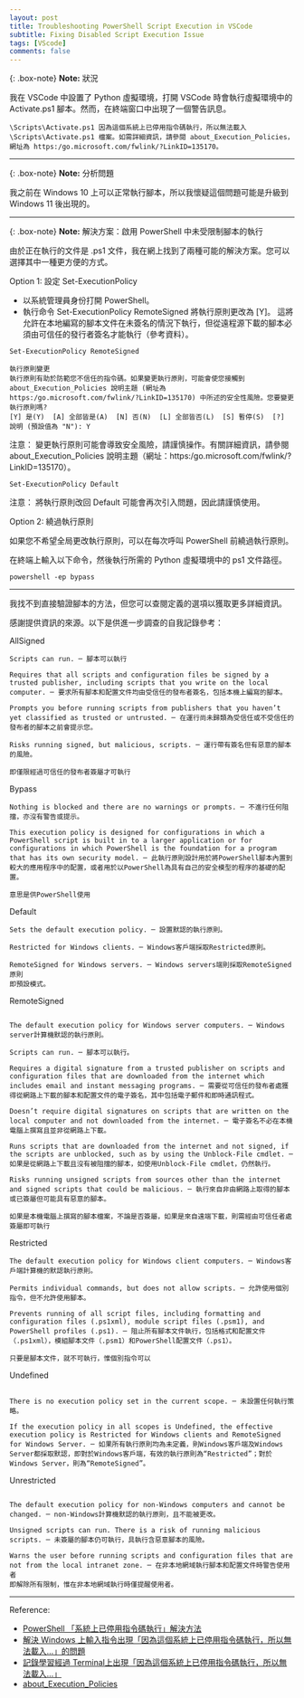 ```yaml
---
layout: post
title: Troubleshooting PowerShell Script Execution in VSCode
subtitle: Fixing Disabled Script Execution Issue
tags: [VScode]
comments: false
---
```


{: .box-note}
**Note:** 狀況

我在 VSCode 中設置了 Python 虛擬環境，打開 VSCode 時會執行虛擬環境中的 Activate.ps1 腳本。然而，在終端窗口中出現了一個警告訊息。

```text
\Scripts\Activate.ps1 因為這個系統上已停用指令碼執行，所以無法載入 \Scripts\Activate.ps1 檔案。如需詳細資訊，請參閱 about_Execution_Policies，網址為 https:/go.microsoft.com/fwlink/?LinkID=135170。

```

---

{: .box-note}
**Note:** 分析問題

我之前在 Windows 10 上可以正常執行腳本，所以我懷疑這個問題可能是升級到 Windows 11 後出現的。

---

{: .box-note}
**Note:** 解決方案：啟用 PowerShell 中未受限制腳本的執行

由於正在執行的文件是 .ps1 文件，我在網上找到了兩種可能的解決方案。您可以選擇其中一種更方便的方式。

Option 1: 設定 Set-ExecutionPolicy

* 以系統管理員身份打開 PowerShell。
* 執行命令 Set-ExecutionPolicy RemoteSigned 將執行原則更改為 [Y]。
    這將允許在本地編寫的腳本文件在未簽名的情況下執行，但從遠程源下載的腳本必須由可信任的發行者簽名才能執行（參考資料）。

```text
Set-ExecutionPolicy RemoteSigned

執行原則變更
執行原則有助於防範您不信任的指令碼。如果變更執行原則，可能會使您接觸到 about_Execution_Policies 說明主題 (網址為
https:/go.microsoft.com/fwlink/?LinkID=135170) 中所述的安全性風險。您要變更執行原則嗎?
[Y] 是(Y)  [A] 全部皆是(A)  [N] 否(N)  [L] 全部皆否(L)  [S] 暫停(S)  [?] 說明 (預設值為 "N"): Y
```

注意： 變更執行原則可能會導致安全風險，請謹慎操作。有關詳細資訊，請參閱 about_Execution_Policies 說明主題（網址：https:/go.microsoft.com/fwlink/?LinkID=135170）。

```text
Set-ExecutionPolicy Default
```

注意： 將執行原則改回 Default 可能會再次引入問題，因此請謹慎使用。

Option 2: 繞過執行原則

如果您不希望全局更改執行原則，可以在每次呼叫 PowerShell 前繞過執行原則。

在終端上輸入以下命令，然後執行所需的 Python 虛擬環境中的 ps1 文件路徑。

```text
powershell -ep bypass
```

---

我找不到直接驗證腳本的方法，但您可以查閱定義的選項以獲取更多詳細資訊。

感謝提供資訊的來源。以下是供進一步調查的自我記錄參考：

AllSigned

```text
Scripts can run. ─ 腳本可以執行

Requires that all scripts and configuration files be signed by a trusted publisher, including scripts that you write on the local computer. ─ 要求所有腳本和配置文件均由受信任的發布者簽名，包括本機上編寫的腳本。

Prompts you before running scripts from publishers that you haven’t yet classified as trusted or untrusted. ─ 在運行尚未歸類為受信任或不受信任的發布者的腳本之前會提示您。

Risks running signed, but malicious, scripts. ─ 運行帶有簽名但有惡意的腳本的風險。

即僅限經過可信任的發布者簽屬才可執行
```

Bypass

```text
Nothing is blocked and there are no warnings or prompts. ─ 不進行任何阻擋，亦沒有警告或提示。

This execution policy is designed for configurations in which a PowerShell script is built in to a larger application or for configurations in which PowerShell is the foundation for a program that has its own security model. ─ 此執行原則設計用於將PowerShell腳本內置到較大的應用程序中的配置，或者用於以PowerShell為具有自己的安全模型的程序的基礎的配置。

意思是供PowerShell使用

```

Default

```text
Sets the default execution policy. ─ 設置默認的執行原則。

Restricted for Windows clients. ─ Windows客戶端採取Restricted原則。

RemoteSigned for Windows servers. ─ Windows servers端則採取RemoteSigned原則
即預設模式。

```

RemoteSigned

```text

The default execution policy for Windows server computers. ─ Windows server計算機默認的執行原則。

Scripts can run. ─ 腳本可以執行。

Requires a digital signature from a trusted publisher on scripts and configuration files that are downloaded from the internet which includes email and instant messaging programs. ─ 需要從可信任的發布者處獲得從網路上下載的腳本和配置文件的電子簽名，其中包括電子郵件和即時通訊程式。

Doesn’t require digital signatures on scripts that are written on the local computer and not downloaded from the internet. ─ 電子簽名不必在本機電腦上撰寫且並非從網路上下載。

Runs scripts that are downloaded from the internet and not signed, if the scripts are unblocked, such as by using the Unblock-File cmdlet. ─ 如果是從網路上下載且沒有被阻擋的腳本，如使用Unblock-File cmdlet，仍然執行。

Risks running unsigned scripts from sources other than the internet and signed scripts that could be malicious. ─ 執行來自非由網路上取得的腳本或已簽屬但可能具有惡意的腳本。

如果是本機電腦上撰寫的腳本檔案，不論是否簽屬，如果是來自遠端下載，則需經由可信任者處簽屬即可執行
```

Restricted

```text
The default execution policy for Windows client computers. ─ Windows客戶端計算機的默認執行原則。

Permits individual commands, but does not allow scripts. ─ 允許使用個別指令，但不允許使用腳本。

Prevents running of all script files, including formatting and configuration files (.ps1xml), module script files (.psm1), and PowerShell profiles (.ps1). ─ 阻止所有腳本文件執行，包括格式和配置文件（.ps1xml），模組腳本文件（.psm1）和PowerShell配置文件（.ps1）。

只要是腳本文件，就不可執行，惟個別指令可以

```

Undefined

```text

There is no execution policy set in the current scope. ─ 未設置任何執行策略。

If the execution policy in all scopes is Undefined, the effective execution policy is Restricted for Windows clients and RemoteSigned for Windows Server. ─ 如果所有執行原則均為未定義，則Windows客戶端及Windows Server都採取默認，即對於Windows客戶端，有效的執行原則為“Restricted”；對於Windows Server，則為“RemoteSigned”。

```

Unrestricted

```text

The default execution policy for non-Windows computers and cannot be changed. ─ non-Windows計算機默認的執行原則，且不能被更改。

Unsigned scripts can run. There is a risk of running malicious scripts. ─ 未簽屬的腳本仍可執行，具執行含惡意腳本的風險。

Warns the user before running scripts and configuration files that are not from the local intranet zone. ─ 在非本地網域執行腳本和配置文件時警告使用者
即解除所有限制，惟在非本地網域執行時僅提醒使用者。

```

---

Reference:

* [PowerShell 「系統上已停用指令碼執行」解決方法](https://hackercat.org/windows/powershell-cannot-be-loaded-because-the-execution-of-scripts-is-disabled-on-this-system)
* [解決 Windows 上輸入指令出現「因為這個系統上已停用指令碼執行，所以無法載入...」的問題](https://israynotarray.com/other/20200510/1067127387/)
* [記錄學習經過 Terminal上出現「因為這個系統上已停用指令碼執行，所以無法載入…」](https://han5227.medium.com/關於terminal上出現-因為這個系統上已停用指令碼執行-所以無法載入-14b13431df68)
* [about_Execution_Policies](https://learn.microsoft.com/zh-tw/powershell/module/microsoft.powershell.core/about/about_execution_policies?view=powershell-7.3&viewFallbackFrom=powershell-7)